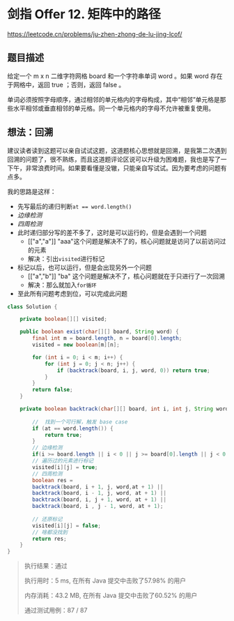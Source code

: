 # 剑指 Offer 12. 矩阵中的路径

https://leetcode.cn/problems/ju-zhen-zhong-de-lu-jing-lcof/

## 题目描述

给定一个 m x n 二维字符网格 board 和一个字符串单词 word 。如果 word 存在于网格中，返回 true ；否则，返回 false 。

单词必须按照字母顺序，通过相邻的单元格内的字母构成，其中“相邻”单元格是那些水平相邻或垂直相邻的单元格。同一个单元格内的字母不允许被重复使用。

## 想法：回溯

建议读者读到这题可以亲自试试这题，这道题核心思想就是回溯，是我第二次遇到回溯的问题了，很不熟练，而且这道题评论区说可以升级为困难题，我也是写了一下午，非常浪费时间。如果要看懂是没辙，只能亲自写试试。因为要考虑的问题有点多。

我的思路是这样：

* 先写最后的递归判断`at == word.length()`
* *边缘检测*
* *四周检测*
* 此时递归部分写的差不多了，这时是可以运行的，但是会遇到一个问题
  * [["a","a"]]  "aaa"这个问题是解决不了的，核心问题就是访问了以前访问过的元素
  * 解决：引出`visited`进行标记
* 标记以后，也可以运行，但是会出现另外一个问题
  * [["a","b"]] "ba" 这个问题是解决不了，核心问题就在于只进行了一次回溯
  * 解决：那么就加入`for循环`
* 至此所有问题考虑到位，可以完成此问题

```java
class Solution {

    private boolean[][] visited;

    public boolean exist(char[][] board, String word) {
        final int m = board.length, n = board[0].length;
        visited = new boolean[m][n];

        for (int i = 0; i < m; i++) {
            for (int j = 0; j < n; j++) {
                if (backtrack(board, i, j, word, 0)) return true;
            }
        }
        return false;
    }

    private boolean backtrack(char[][] board, int i, int j, String word, int at) {
        
        //  找到⼀个可⾏解，触发 base case
        if (at == word.length()) {
            return true;
        }
        // 边缘检测
        if(i >= board.length || i < 0 || j >= board[0].length || j < 0 || board[i][j] != word.charAt(at) || visited[i][j]) return false;
        // 遍历过的元素进行标记
        visited[i][j] = true;
        // 四周检测
        boolean res = 
        backtrack(board, i + 1, j, word,at + 1) ||
        backtrack(board, i - 1, j, word, at + 1) || 
        backtrack(board, i, j + 1, word, at + 1) ||
        backtrack(board, i , j - 1, word, at + 1);
        
        // 还原标记
        visited[i][j] = false;
        // 啥都没找到
        return res;
    }
}
```

> 执行结果：通过
>
> 执行用时：5 ms, 在所有 Java 提交中击败了57.98% 的用户
>
> 内存消耗：43.2 MB, 在所有 Java 提交中击败了60.52% 的用户
>
> 通过测试用例：87 / 87
